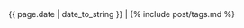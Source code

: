 <div class="post-meta">
        <span class="post-date">{{ page.date | date_to_string }}</span>
        <span class="seperator">|</span>
        <span class="post-tags">{% include post/tags.md %}</span>
</div>
